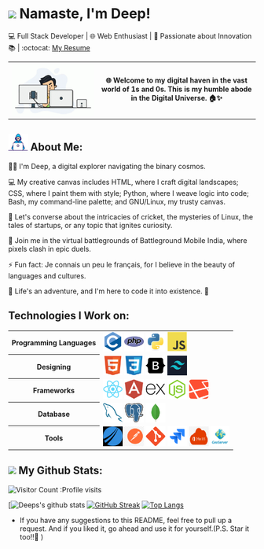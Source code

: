 # <img src="https://github.com/TheDudeThatCode/TheDudeThatCode/blob/master/Assets/Hi.gif" width="35" />  Namaste, I'm Deep!

💻 Full Stack Developer | 🌐 Web Enthusiast | 🚀 Passionate about Innovation 📚  | :octocat: [My Resume](https://drive.google.com/file/d/1pF5H110Plyp_8oxeCdKnTuCPQkYCE8ac/view?usp=sharing)

<table>
  <tr>
    <th><img src="/assets/programmer.gif" alt="Programmer GIF"></th>
    <th>🌐 Welcome to my digital haven in the vast world of 1s and 0s. This is my humble abode in the Digital Universe. 🏠✨</th>
  </tr>
</table>


## <img src="/assets/Developer.gif" alt="Developer GIF" width="40" height="35"> About Me:

👨‍💻 I'm Deep, a digital explorer navigating the binary cosmos.

💻 My creative canvas includes HTML, where I craft digital landscapes; CSS, where I paint them with style; Python, where I weave logic into code; Bash, my command-line palette; and GNU/Linux, my trusty canvas.

💬 Let's converse about the intricacies of cricket, the mysteries of Linux, the tales of startups, or any topic that ignites curiosity.

👯 Join me in the virtual battlegrounds of Battleground Mobile India, where pixels clash in epic duels.

⚡ Fun fact: Je connais un peu le français, for I believe in the beauty of languages and cultures.

🌟 Life's an adventure, and I'm here to code it into existence. 🚀

## Technologies I Work on:

<table style="border-collapse: collapse;">
  <tr>
    <th align="center" colspan="6">Programming Languages</th>
    <td>
      <img src="https://raw.githubusercontent.com/devicons/devicon/master/icons/c/c-original.svg" width="40" height="40" alt="C">
      <img src="https://raw.githubusercontent.com/devicons/devicon/master/icons/php/php-original.svg" width="40" height="40" alt="PHP">
      <img src="https://raw.githubusercontent.com/devicons/devicon/master/icons/python/python-original.svg" width="40" height="40" alt="Python">
      <img src="https://raw.githubusercontent.com/devicons/devicon/master/icons/javascript/javascript-original.svg" width="40" height="40" alt="Javascript">
    </td>
  </tr>
  <tr>
    <th align="center" colspan="6">Designing</th>
    <td>
      <img src="https://raw.githubusercontent.com/devicons/devicon/master/icons/html5/html5-original.svg" width="40" height="40" alt="HTML5">
      <img src="https://raw.githubusercontent.com/devicons/devicon/master/icons/css3/css3-original.svg" width="40" height="40" alt="CSS3">
      <img src="https://raw.githubusercontent.com/devicons/devicon/master/icons/bootstrap/bootstrap-plain.svg" width="40" height="40" alt="Bootstrap">
      <img src="assets/tailwind.png" width="40" height="40" alt="Tailwind CSS">
    </td>
  </tr>
  <tr>
    <th align="center" colspan="6">Frameworks</th>
    <td>
      <img src="https://raw.githubusercontent.com/devicons/devicon/master/icons/react/react-original.svg" width="40" height="40" alt="ReactJs">
      <img src="https://raw.githubusercontent.com/devicons/devicon/master/icons/angularjs/angularjs-plain.svg" width="40" height="40" alt="AngularJs">
      <img src="https://raw.githubusercontent.com/devicons/devicon/master/icons/express/express-original.svg" width="40" height="40" alt="ExpressJs">
      <img src="https://raw.githubusercontent.com/devicons/devicon/master/icons/nodejs/nodejs-original.svg" width="40" height="40" alt="NodeJs">
      <img src="https://raw.githubusercontent.com/devicons/devicon/master/icons/laravel/laravel-plain.svg" width="40" height="40" alt="Laravel">
    </td>
  </tr>
  <tr>
    <th align="center" colspan="6">Database</th>
    <td>
      <img src="https://raw.githubusercontent.com/devicons/devicon/master/icons/mysql/mysql-original.svg" width="40" height="40" alt="MySQL">
      <img src="https://raw.githubusercontent.com/devicons/devicon/master/icons/postgresql/postgresql-original.svg" width="40" height="40" alt="PostgreSQL">
      <img src="https://raw.githubusercontent.com/devicons/devicon/master/icons/mongodb/mongodb-original.svg" width="40" height="40" alt="MongoDB">
    </td>
  </tr>
  <tr>
    <th align="center" colspan="6">Tools</th>
    <td>
      <img src="/assets/jasper.png" width="40" height="40" alt="Jasper Software">
      <img src="/assets/postman.png" width="40" height="40" alt="Postman">
      <img src="https://raw.githubusercontent.com/devicons/devicon/master/icons/git/git-original.svg" width="40" height="40" alt="Git">
      <img src="https://raw.githubusercontent.com/devicons/devicon/master/icons/jira/jira-original.svg" width="40" height="40" alt="Jira">
      <img src="/assets/office365.png" width="40" height="40" alt="Microsoft 365">
      <img src="/assets/geoserver.jpeg" width="40" height="40" alt="GeoServer">
    </td>
  </tr>
</table>

## <img src='https://media1.giphy.com/media/du3J3cXyzhj75IOgvA/giphy.gif?cid=ecf05e47x2g034i9pzwtzzsd3xgg2w9nr94t4tflbbgo3008&rid=giphy.gif' width='25' /> My Github Stats: 
![Visitor Count](https://profile-counter.glitch.me/deeps36/count.svg) :Profile visits 

[![Deeps's github stats](https://github-readme-stats.vercel.app/api?username=deeps36&show_icons=true&theme=gotham&title_color=ffc857&icon_color=8ac926&bg_color=151515)
[![GitHub Streak](https://github-readme-streak-stats.herokuapp.com/?user=deeps36&theme=dark)](https://git.io/streak-stats)
[![Top Langs](https://github-readme-stats.vercel.app/api/top-langs/?username=deeps36&layout=compact&text_color=daf7dc&bg_color=151515&hide=css,html)](https://github.com/deeps3/github-readme-stats)

 - If you have any suggestions to this README, feel free to pull up a request. And if you liked it, go ahead and use it for yourself.(P.S. Star it too!!:grimacing: )
